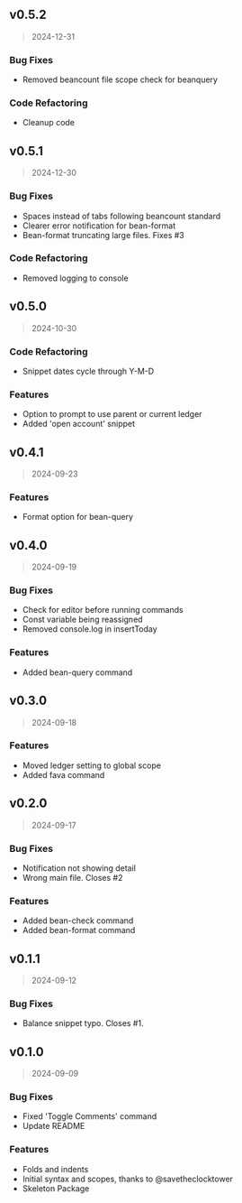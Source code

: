 
## v0.5.2

> 2024-12-31

### Bug Fixes

* Removed beancount file scope check for beanquery

### Code Refactoring

* Cleanup code


## v0.5.1

> 2024-12-30

### Bug Fixes

* Spaces instead of tabs following beancount standard
* Clearer error notification for bean-format
* Bean-format truncating large files. Fixes #3

### Code Refactoring

* Removed logging to console


## v0.5.0

> 2024-10-30

### Code Refactoring

* Snippet dates cycle through Y-M-D

### Features

* Option to prompt to use parent or current ledger
* Added 'open account' snippet


## v0.4.1

> 2024-09-23

### Features

* Format option for bean-query


## v0.4.0

> 2024-09-19

### Bug Fixes

* Check for editor before running commands
* Const variable being reassigned
* Removed console.log in insertToday

### Features

* Added bean-query command


## v0.3.0

> 2024-09-18

### Features

* Moved ledger setting to global scope
* Added fava command


## v0.2.0

> 2024-09-17

### Bug Fixes

* Notification not showing detail
* Wrong main file. Closes #2

### Features

* Added bean-check command
* Added bean-format command


## v0.1.1

> 2024-09-12

### Bug Fixes

* Balance snippet typo. Closes #1.


## v0.1.0

> 2024-09-09

### Bug Fixes

* Fixed 'Toggle Comments' command
* Update README

### Features

* Folds and indents
* Initial syntax and scopes, thanks to @savetheclocktower
* Skeleton Package

